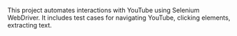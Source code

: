 This project automates interactions with YouTube using Selenium WebDriver. 
It includes test cases for navigating YouTube, clicking elements, extracting text.

